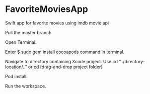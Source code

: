 # FavoriteMoviesApp
Swift app for favorite movies using imdb movie api

Pull the master branch

Open Terminal.

Enter $ sudo gem install cocoapods command in terminal.

Navigate to directory containing Xcode project. Use cd “../directory-location/..” or cd [drag-and-drop project folder]

Pod install.

Run the workspace.
